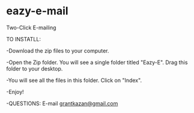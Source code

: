 # eazy-e-mail
Two-Click E-mailing


TO INSTATLL:

-Download the zip files to your computer.

-Open the Zip folder. You will see a single folder titled "Eazy-E". Drag this folder to your desktop.

-You will see all the files in this folder. Click on "Index".

-Enjoy!

-QUESTIONS: E-mail grantkazan@gmail.com
